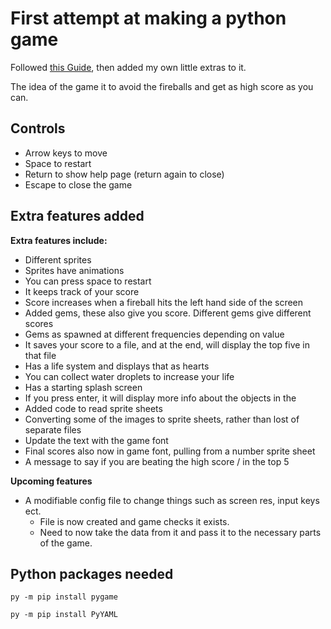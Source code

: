 # First attempt at making a python game
Followed [this Guide](https://realpython.com/pygame-a-primer/), then added my own little extras to it.

The idea of the game it to avoid the fireballs and get as high score as you can.

## Controls
* Arrow keys to move
* Space to restart
* Return to show help page (return again to close)
* Escape to close the game

## Extra features added
**Extra features include:**
* Different sprites
* Sprites have animations
* You can press space to restart
* It keeps track of your score
* Score increases when a fireball hits the left hand side of the screen
* Added gems, these also give you score. Different gems give different scores
* Gems as spawned at different frequencies depending on value
* It saves your score to a file, and at the end, will display the top five in that file
* Has a life system and displays that as hearts
* You can collect water droplets to increase your life
* Has a starting splash screen
* If you press enter, it will display more info about the objects in the
* Added code to read sprite sheets
* Converting some of the images to sprite sheets, rather than lost of separate files
* Update the text with the game font
* Final scores also now in game font, pulling from a number sprite sheet
* A message to say if you are beating the high score / in the top 5

**Upcoming features**
* A modifiable config file to change things such as screen res, input keys ect.
  * File is now created and game checks it exists.
  * Need to now take the data from it and pass it to the necessary parts of the game.

## Python packages needed
```
py -m pip install pygame
```
```
py -m pip install PyYAML
```
